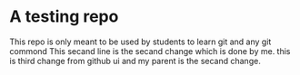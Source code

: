# A testing repo
This repo is only meant to be used by students to learn git and any git commond
This secand line is the secand change which is done by me.
this is third change from github ui and my parent is the secand change.


